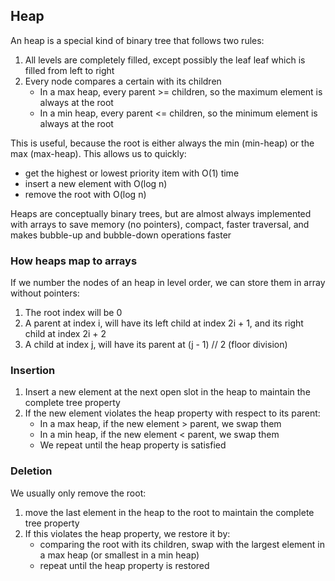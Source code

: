 ## Heap

An heap is a special kind of binary tree that follows two rules:

1. All levels are completely filled, except possibly the leaf leaf which is filled from left to right
2. Every node compares a certain with its children
   - In a max heap, every parent >= children, so the maximum element is always at the root
   - In a min heap, every parent <= children, so the minimum element is always at the root

This is useful, because the root is either always the min (min-heap) or the max (max-heap). This allows us to quickly:

- get the highest or lowest priority item with O(1) time
- insert a new element with O(log n)
- remove the root with O(log n)

Heaps are conceptually binary trees, but are almost always implemented with arrays to save memory (no pointers), compact, faster traversal, and makes bubble-up and bubble-down operations faster

### How heaps map to arrays

If we number the nodes of an heap in level order, we can store them in array without pointers:

1. The root index will be 0
2. A parent at index i, will have its left child at index 2i + 1, and its right child at index 2i + 2
3. A child at index j, will have its parent at (j - 1) // 2 (floor division)

### Insertion

1. Insert a new element at the next open slot in the heap to maintain the complete tree property
2. If the new element violates the heap property with respect to its parent:
   - In a max heap, if the new element > parent, we swap them
   - In a min heap, if the new element < parent, we swap them
   - We repeat until the heap property is satisfied

### Deletion

We usually only remove the root:

1. move the last element in the heap to the root to maintain the complete tree property
2. If this violates the heap property, we restore it by:
   - comparing the root with its children, swap with the largest element in a max heap (or smallest in a min heap)
   - repeat until the heap property is restored
